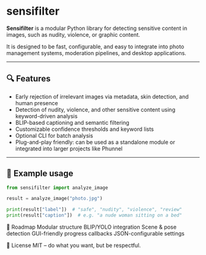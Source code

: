 # sensifilter

**Sensifilter** is a modular Python library for detecting sensitive content in images, such as nudity, violence, or graphic content.

It is designed to be fast, configurable, and easy to integrate into photo management systems, moderation pipelines, and desktop applications.

---

## 🔍 Features

- Early rejection of irrelevant images via metadata, skin detection, and human presence
- Detection of nudity, violence, and other sensitive content using keyword-driven analysis
- BLIP-based captioning and semantic filtering
- Customizable confidence thresholds and keyword lists
- Optional CLI for batch analysis
- Plug-and-play friendly: can be used as a standalone module or integrated into larger projects like Phunnel

---

## 🚀 Example usage

```python
from sensifilter import analyze_image

result = analyze_image("photo.jpg")

print(result["label"])  # "safe", "nudity", "violence", "review"
print(result["caption"])  # e.g. "a nude woman sitting on a bed"
```

🔧 Roadmap
Modular structure
BLIP/YOLO integration
Scene & pose detection
GUI-friendly progress callbacks
JSON-configurable settings

📄 License
MIT – do what you want, but be respectful.
